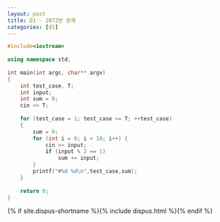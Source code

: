 ```yaml
---
layout: post
title: D1 - 2072번 문제
categories: [d1]
---
```


```cpp
#include<iostream>
 
using namespace std;
 
int main(int argc, char** argv)
{
    int test_case, T;
    int input;
    int sum = 0;
    cin >> T;
 
    for (test_case = 1; test_case <= T; ++test_case)
    {
        sum = 0;
        for (int i = 0; i < 10; i++) {
            cin >> input;
            if (input % 2 == 1)
                sum += input;
        }
        printf("#%d %d\n",test_case,sum);
    }
 
    return 0;
}
```

{% if site.dispus-shortname %}{% include dispus.html %}{% endif %}